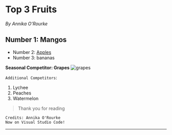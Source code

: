 # Top 3 Fruits
*By Annika O'Rourke*
## Number 1: Mangos
* Number 2: [Apples](https://www.apple.com/)
* Number 3: bananas

**Seasonal Competitor: Grapes**
![grapes](https://m.media-amazon.com/images/S/assets.wholefoodsmarket.com//content/08/cc/7ce0dba74d8c82347bf2a26dc6fa/seasons-sweetest-grapes-hero.jpg)

`Additional Competitors`:
1. Lychee
2. Peaches
3. Watermelon
> Thank you for reading
```
Credits: Annika O'Rourke
Now on Visual Studio Code!
```
***
